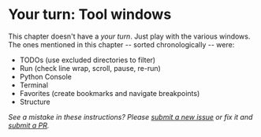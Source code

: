# Your turn: Tool windows

This chapter doesn't have a *your turn*. Just play with the various windows.
The ones mentioned in this chapter -- sorted chronologically -- were:

* TODOs (use excluded directories to filter)
* Run (check line wrap, scroll, pause, re-run)
* Python Console
* Terminal
* Favorites (create bookmarks and navigate breakpoints)
* Structure

*See a mistake in these instructions? Please [submit a new issue](https://github.com/talkpython/mastering-pycharm-course/issues) or fix it and [submit a PR](https://github.com/talkpython/mastering-pycharm-course/pulls).*